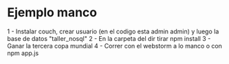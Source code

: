 # Ejemplo manco

1 - Instalar couch, crear usuario (en el codigo esta admin admin) y luego la base de datos "taller_nosql"
2 - En la carpeta del dir tirar npm install
3 - Ganar la tercera copa mundial
4 - Correr con el webstorm a lo manco o con npm app.js


